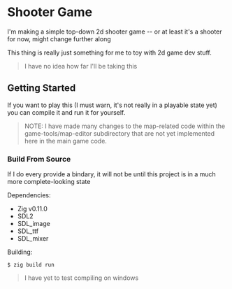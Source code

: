 # Shooter Game

I'm making a simple top-down 2d shooter game -- or at least it's a shooter for now, might change further along

This thing is really just something for me to toy with 2d game dev stuff.

> I have no idea how far I'll be taking this

## Getting Started

If you want to play this (I must warn, it's not really in a playable state yet) you can compile it and run it for yourself.

> NOTE: I have made many changes to the map-related code within the game-tools/map-editor subdirectory that are not yet implemented here in the main game code.

### Build From Source

If I do every provide a bindary, it will not be until this project is in a much more complete-looking state

Dependencies:

- Zig v0.11.0
- SDL2
- SDL_image
- SDL_ttf
- SDL_mixer

Building:
```console
$ zig build run
```
> I have yet to test compiling on windows
